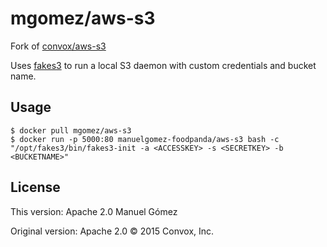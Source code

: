 # mgomez/aws-s3

Fork of [convox/aws-s3](https://hub.docker.com/r/convox/aws-s3)

Uses [fakes3](https://github.com/jubos/fake-s3) to run a local S3 daemon with custom credentials and bucket name.

## Usage
    $ docker pull mgomez/aws-s3
    $ docker run -p 5000:80 manuelgomez-foodpanda/aws-s3 bash -c "/opt/fakes3/bin/fakes3-init -a <ACCESSKEY> -s <SECRETKEY> -b <BUCKETNAME>"

## License
This version: Apache 2.0 Manuel Gómez

Original version: Apache 2.0 &copy; 2015 Convox, Inc.
